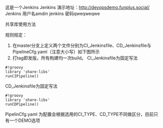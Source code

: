 这是一个Jenkins
Jenkins 演示地址：http://devopsdemo.funplus.social/
Jenkins 用户名amdin
jenkins 密码qweqweqwe


共享库使用方法

规则规定：
1. 在master分支上定义两个文件分别为CI_Jenkinsfile、CD_Jenkinsfile与PipelineCfg.yaml（注意大小写）如下图所示
2. 打tag即发版，所有构建均一次build。
CI_Jenkinsfile为固定写法
```
#!groovy   
library 'share-libs'
runCIPipeline()
```
CD_Jenkinsfile为固定写法
```
#!groovy   
library 'share-libs'
runCDPipeline()
```
PipelinCfg.yaml 为配置会根据选用的CI_TYPE、CD_TYPE不同做区分，目前只有一个DEMO选项